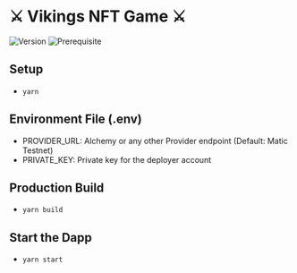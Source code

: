 # ⚔️ Vikings NFT Game ⚔️

![Version](https://img.shields.io/badge/version-0.1.0-blue.svg?cacheSeconds=2592000)
![Prerequisite](https://img.shields.io/badge/node-%3E%3D10.0-blue.svg)

## Setup
- `yarn`

## Environment File (.env)
- PROVIDER_URL: Alchemy or any other Provider endpoint (Default: Matic Testnet)
- PRIVATE_KEY: Private key for the deployer account

## Production Build
- `yarn build`

## Start the Dapp
- `yarn start`
